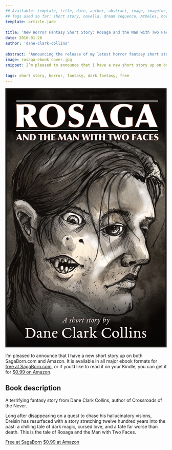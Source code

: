 ```yaml
---
## Available: template, title, date, author, abstract, image, imageloc, tags
## Tags used so far: short story, novella, dream sequence, Atheles, horror, fantasy, dark fantasy, free,gaming, writing craft, fan convention, art, travel, philosophy, music, video
template: article.jade

title: 'New Horror Fantasy Short Story: Rosaga and the Man with Two Faces'
date: 2016-01-26
author: 'dane-clark-collins'

abstract: 'Announcing the release of my latest horror fantasy short story, Rosaga and the Man with Two Faces. Available at SagaBorn and Amazon.'
image: rosaga-ebook-cover.jpg
snippet: I’m pleased to announce that I have a new short story up on both SagaBorn.com and Amazon. It is available in all major ebook formats for <a href="http://www.sagaborn.com/store/rosaga">free at SagaBorn.com</a>, or if you’d like to read it on your Kindle, you can get it for <a href="http://amzn.to/1WN7bb2" title="Purchase Rosaga and the Man with Two Faces at Amazon">$0.99 on Amazon</a>.

tags: short story, horror, fantasy, dark fantasy, free
---
```


<img src="rosaga-ebook-cover.jpg" class="img-right" alt="Rosaga and the Man with Two Faces Cover">

I’m pleased to announce that I have a new short story up on both SagaBorn.com and Amazon. It is available in all major ebook formats for [free at SagaBorn.com](http://www.sagaborn.com/store/rosaga), or if you’d like to read it on your Kindle, you can get it for [$0.99 on Amazon](http://amzn.to/1WN7bb2 "Purchase Rosaga and the Man with Two Faces at Amazon").

## Book description

A terrifying fantasy story from Dane Clark Collins, author of Crossroads of the Never.

Long after disappearing on a quest to chase his hallucinatory visions, Dreisin has resurfaced with a story stretching twelve hundred years into the past: a chilling tale of dark magic, cursed love, and a fate far worse than death. This is the tale of Rosaga and the Man with Two Faces.

<div class="button-group"><a href="http://www.sagaborn.com/store/rosaga" class="button">Free at SagaBorn</a> <a href="http://amzn.to/1WN7bb2" class="button">$0.99 at Amazon</a></div>
